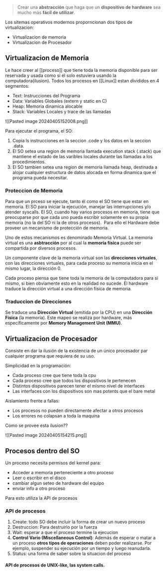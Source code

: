 > Crear una **abstracción** que haga que un **dispositivo de hardware** sea mucho más **fácil de utilizar**.

Los sitemas operativos modernos proporncionan dos tipos de virtualizacion:

- Virtualizacion de memoria
- Virtualizacion de Procesador 

## Virtualizacion de Memoria
Le hace creer al [[proceso]] que tiene toda la memoria disponible para ser reservada y usada como si él solo estuviera usando la computadora(ilusion). Todos los procesos en [[Linux]] estan divididos en 4 segmentos:

- Text: Instrucciones del Programa 
- Data: Variables Globales (extern y static en C)
- Heap: Memoria dinamica alocable 
- Stack: Variables Locales y trace de las llamadas

![[Pasted image 20240405152008.png]]

Para ejecutar el programa, el SO: 
1. Copia ls instrucciones en la seccion .code y los datos en la seccion .data. 
2. El SO setea una region de memoria llamada execution stack (.stack) que mantiene el estado de las varibles locales durante las llamadas a los procedimientos.
3. El SO tambien setea una region de memoria llamada heap, destinada a alojar cualquier estructura de datos alocada en forma dinamica que el programa pueda necesitar.


### Proteccion de Memoria
Para que un prceso se ejecute, tanto él como el SO tiene que estar en memoria. El SO para iniciar la ejecución, manejar las interrupciones y/o atender syscalls. 
El SO, cuando hay varios procesos en memoria, tiene que preocuparse por que cada uno pueda escribir solamente en su propia memoria (no la del SO ni la de otros procesos).  Para ello el Hardware debe proveer un mecanismo de protección de memoria.

Uno de estos mecanismos es denominado Memoria Virtual. La memoria virtual es una **asbtracción** por al cual la **memoria física** puede ser compartida por diversos procesos.

Un componente clave de la memoria virtual son las **direcciones virtuales**, con las direcciones virtuales, para cada proceso su memoria inicia en el mismo lugar, la dirección 0.

Cada proceso piensa que tiene toda la memoria de la computadora para si mismo, si bien obviamente esto en la realidad no sucede. El hardware traduce la dirección virtual a una dirección física de memoria.


### Traduccion de Direcciones 
Se traduce una **Dirección Virtual** (emitida por la CPU) en una **Dirección Física** (la memoria). Este mapeo se realiza por hardware, más específicamente por **Memory Management Unit (MMU)**.


## Virtualizacion de Procesador 
Consiste en dar la ilusión de la existencia de un único procesador par cualquier programa que requiera de su uso. 

Simplicidad en la programación:
- Cada proceso cree que tiene toda la cpu
- Cada proceso cree que todos los dispositivos le pertenecen 
- Distintos dispositivos parecen tener el mismo nivel de interfaces 
- Las interfaces con los dispositivos son mas potents que el bare metal

Aislamiento frente a fallas: 
- Los procesos no pueden directamente afectar a otros procesos
- Los errores no colapsan a toda la maquina

Como se provee esta ilusion??

![[Pasted image 20240405154215.png]]


## Procesos dentro del SO 
Un proceso necesita permisos del kernel para: 
- Acceder a memoria perteneciente a otro proceso 
- Leer o escribir en el disco 
- cambiar algun seteo de hardware del equipo 
- enviar info a otro proceso 

Para esto utiliza la API de procesos 

### API de procesos 
1. Create:  todo SO debe incluir la forma de crear un nuevo proceso 
2. Destruccion: Para destruirlo por la fuerza 
3. Wait: esperar a que el proceso termine la ejecucion 
4.  **Control Vario (Miscellaneous Control)**: Además de esperar o matar a un proceso **otros tipos de operaciones** deben poder realizarse. Por ejemplo, suspender su ejecución por un tiempo y luego reanudarla.
5. Status: una forma de saber sobre la situacion del proceso 

#### API de procesos de UNIX-like, las system calls.